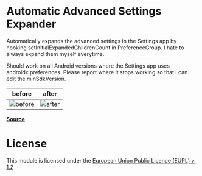 # Automatic Advanced Settings Expander
Automatically expands the advanced settings in the Settings app by hooking setInitialExpandedChildrenCount in PreferenceGroup. I hate to always expand them myself everytime.

Should work on all Android versions where the Settings app uses androidx.preferences. Please report where it stops working so that I can edit the minSdkVersion.

| before | after |
|--------|-------|
|![before](https://user-images.githubusercontent.com/50302352/156211967-6d72f9c2-4185-4e75-8e88-0dc9b282945e.png)|![after](https://user-images.githubusercontent.com/50302352/156211962-ced38048-4970-4fa4-bdb0-51fcba2b4f6a.png)|

**[Source](https://github.com/binarynoise/AutomaticAdvancedSettingsExpander)**

# License
This module is licensed under the [European Union Public Licence (EUPL) v. 1.2](https://joinup.ec.europa.eu/collection/eupl/eupl-text-eupl-12)
